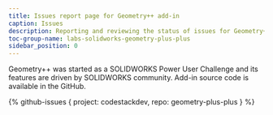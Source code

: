 ```yaml
---
title: Issues report page for Geometry++ add-in
caption: Issues
description: Reporting and reviewing the status of issues for Geometry++ add-in for SOLIDWORKS
toc-group-name: labs-solidworks-geometry-plus-plus
sidebar_position: 0
---
```

Geometry++ was started as a SOLIDWORKS Power User Challenge and its features are driven by SOLIDWORKS community. Add-in source code is available in the GitHub.

{% github-issues { project: codestackdev, repo: geometry-plus-plus } %}